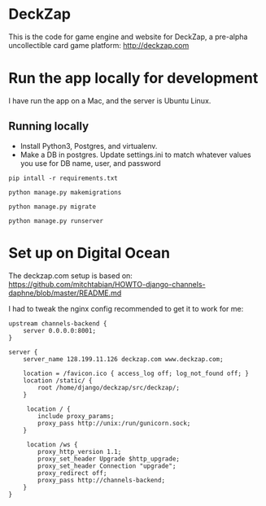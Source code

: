 # DeckZap
This is the code for game engine and website for DeckZap, a pre-alpha uncollectible card game platform: http://deckzap.com

# Run the app locally for development

I have run the app on a Mac, and the server is Ubuntu Linux.

## Running locally

* Install Python3, Postgres, and virtualenv.
* Make a DB in postgres. Update settings.ini to match whatever values you use for DB name, user, and password

`pip intall -r requirements.txt`

`python manage.py makemigrations`

`python manage.py migrate`

`python manage.py runserver`

# Set up on Digital Ocean

The deckzap.com setup is based on: https://github.com/mitchtabian/HOWTO-django-channels-daphne/blob/master/README.md

I had to tweak the nginx config recommended to get it to work for me:

    upstream channels-backend {
        server 0.0.0.0:8001;
    }

    server {
        server_name 128.199.11.126 deckzap.com www.deckzap.com;

        location = /favicon.ico { access_log off; log_not_found off; }
        location /static/ {
            root /home/django/deckzap/src/deckzap/;
        }

         location / {
            include proxy_params;
            proxy_pass http://unix:/run/gunicorn.sock;
        }

         location /ws {
            proxy_http_version 1.1;
            proxy_set_header Upgrade $http_upgrade;
            proxy_set_header Connection "upgrade";
            proxy_redirect off;
            proxy_pass http://channels-backend;
        }
    }
